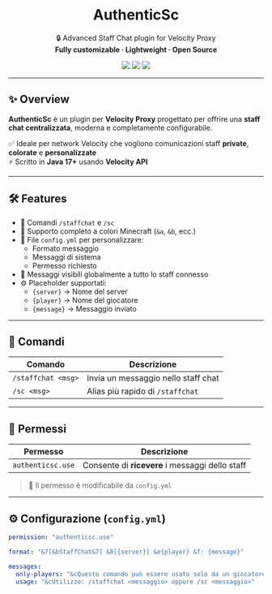 <h1 align="center">AuthenticSc</h1>
<p align="center">
  🔒 Advanced Staff Chat plugin for Velocity Proxy  
  <br>
  <b>Fully customizable · Lightweight · Open Source</b>
</p>

<p align="center">
  <img src="https://img.shields.io/badge/velocity-API-blue?logo=velocity&style=flat-square">
  <img src="https://img.shields.io/badge/made%20with-Java-orange?logo=java&style=flat-square">
  <img src="https://img.shields.io/badge/license-MIT-green?style=flat-square">
</p>

---

## ✨ Overview

**AuthenticSc** è un plugin per **Velocity Proxy** progettato per offrire una **staff chat centralizzata**, moderna e completamente configurabile.

✅ Ideale per network Velocity che vogliono comunicazioni staff **private**, **colorate** e **personalizzate**  
⚡ Scritto in **Java 17+** usando **Velocity API**

---

## 🛠️ Features

- 💬 Comandi `/staffchat` e `/sc`
- 🎨 Supporto completo a colori Minecraft (`&a`, `&b`, ecc.)
- 🧩 File `config.yml` per personalizzare:
  - Formato messaggio
  - Messaggi di sistema
  - Permesso richiesto
- 📡 Messaggi visibili globalmente a tutto lo staff connesso
- ⚙️ Placeholder supportati:
  - `{server}` → Nome del server
  - `{player}` → Nome del giocatore
  - `{message}` → Messaggio inviato

---

## 🧪 Comandi

| Comando              | Descrizione                             |
|----------------------|------------------------------------------|
| `/staffchat <msg>`   | Invia un messaggio nello staff chat      |
| `/sc <msg>`          | Alias più rapido di `/staffchat`         |

---

## 🔐 Permessi

| Permesso            | Descrizione                                      |
|---------------------|--------------------------------------------------|
| `authenticsc.use`   | Consente di **ricevere** i messaggi dello staff  |

> 🔧 Il permesso è modificabile da `config.yml`

---

## ⚙️ Configurazione (`config.yml`)

```yaml
permission: "authenticsc.use"

format: "&7[&bStaffChat&7] &8[{server}] &e{player} &f: {message}"

messages:
  only-players: "&cQuesto comando può essere usato solo da un giocatore."
  usage: "&cUtilizzo: /staffchat <messaggio> oppure /sc <messaggio>"
